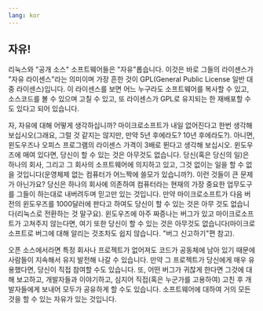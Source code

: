 ```yaml
---
lang: kor
---
```





<h2>자유!</h2>

리눅스와 "공개 소스" 소프트웨어들은 "자유"롭습니다. 이것은 바로 그들의 라이센스가 "자유 라이센스"라는 의미이며 가장 흔한 것이 GPL(General Public License 일반 대중 라이센스)입니다. 이 라이센스를 보면 어느 누구라도 소프트웨어를 복사할 수 있고, 소스코드를 볼 수 있으며 고칠 수 있고, 또 라이센스가 GPL로 유지되는 한 재배포할 수도 있다고 되어 있습니다.

자, 자유에 대해 어떻게 생각하십니까? 마이크로소프트가 내일 없어진다고 한번 생각해 보십시오(그래요, 그럴 것 같지는 않지만, 만약 5년 후에라도? 10년 후에라도?). 아니면, 윈도우즈나 오피스 프로그램의 라이센스 가격이 3배로 뛴다고 생각해 보십시오. 윈도우즈에 매여 있다면, 당신이 할 수 있는 것은 아무것도 없습니다. 당신(혹은 당신의 일)은 하나의 회사, 그리고 그 회사의 소프트웨어에 의지하고 있고, 그것 없이는 일을 할 수 없을 것입니다(운영체제 없는 컴퓨터가 어느짝에 쓸모가 있습니까?). 이런 것들이 큰 문제가 아닌가요? 당신은 하나의 회사에 의존하여 컴퓨터라는 현재의 가장 중요한 업무도구를 그들이 하는대로 내버려두며 믿고만 있는 것입니다. 만약 마이크로소프트가 다음 버전의 윈도우즈를 1000달러에 판다고 하여도 당신이 할 수 있는 것은 아무 것도 없습니다(리눅스로 전환하는 것 말구요). 윈도우즈에 아주 짜증나는 버그가 있고 마이크로소프트가 고쳐주지 않는다면, 여기 또한 당신이 할 수 있는 것은 아무것도 없습니다(마이크로소프트로 버그에 대해 알리는 것조차도 쉽지 않습니다. "버그 신고하기"편 참고).

오픈 소스에서라면 특정 회사나 프로젝트가 없어져도 코드가 공동체에 남아 있기 때문에 사람들이 지속해서 유지 발전해 나갈 수 있습니다. 만약 그 프로젝트가 당신에게 매우 유용했다면, 당신이 직접 참여할 수도 있습니다. 또, 어떤 버그가 귀찮게 한다면 그것에 대해 보고하고, 개발자들과 이야기하고, 심지어 직접(혹은 누군가를 고용하여) 고친 후 개발자들에게 보내어 모두가 공유하게 할 수도 있습니다. 소프트웨어에 대하여 거의 모든 것을 할 수 있는 자유가 있는 것입니다.




